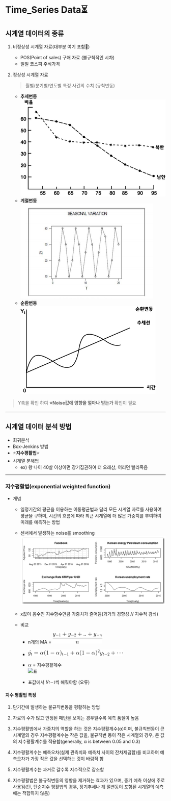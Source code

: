 # Time_Series Data⏳

## 시계열 데이터의 종류
1. 비정상성 시계열 자료(대부분 여기 포함🤣)
    - POS(Point of sales) 구매 자료 (불규칙적인 시차)
    - 일일 코스피 주식가격

2. 정상성 시계열 자료
    > 월별/분기별/연도별 특정 사건의 수치 (규칙변동)
    - **추세변동**  
    ![추세변동](../../img/timeseries_추세변동.gif)
    - **계절변동**  
    ![계절변동](../../img/timeseries_계절변동.png) 
    - **순환변동**  
    ![순환변동](../../img/timeseries_순환변동.gif) 


> Y축을 확인 하여 **⭐Noise값에 영향을 얼마나 받는가** 확인이 필요

---

## 시계열 데이터 분석 방법
- 회귀분석
- Box-Jenkins 방법
- ⭐**지수평활법**⭐
- 시계열 분해법
  - ex) 왕 나이 40살 이상이면 장기집권하여 더 오래삼, 어리면 빨리죽음

---
### 지수평활법(exponential weighted function)
- 개념 
  - 일정기간의 평균을 이용하는 이동평균법과 달리 모든 시계열 자료를 사용하여 평균을 구하며, 시간의 흐름에 따라 최근 시계열에 더 많은 가중치를 부여하여 미래를 예측하는 방법

  - 센서에서 발생하는 noise를 smoothing  
![Time_Series Data](../../img/timeseries.png)

  - x값이 음수인 지수함수만큼 가중치가 줄어듬(과거의 경향성 // 지수적 감쇠)
  - 비교
    - n개의 MA = ![MA](.../../../../img/timeseries_MA.png)

    - ![ewm](../../img/timeseries_ewm.png)

    - ![alpha](../../img/timeseries_alpha.png) = 지수평활계수  
      ![표](../../img/timeseries_표.png)
    - 표값에서 ![yhat](../../img/timeseries_yhat.png)씩 해줘야함 (오류)

#### 지수 평활법 특징

1. 단기간에 발생하는 불규칙변동을 평활하는 방법

2. 자료의 수가 많고 안정된 패턴을 보이는 경우일수록 예측 품질이 높음

3. 지수평활법에서 가중치의 역할을 하는 것은 지수평활계수(α)이며, 불규칙변동이 큰 시계열의 경우 지수평활계수는 작은 값을, 불규칙변   동이 작은 시계열의 경우, 큰 값의 지수평활계수를 적용함(generally, α is between 0.05 and 0.3)

2. 지수평활계수는 예측오차(실제 관측치와 예측치 사이의 잔차제곱합)를 비교하여 예측오차가 가장 작은 값을 선택하는 것이 바람직 함

3. 지수평활계수는 과거로 갈수록 지수적으로 감소함

4. 지수평활법은 불규칙변동의 영향을 제거하는 효과가 있으며, 중기 예측 이상에 주로 사용됨(단, 단순지수 평활법의 경우, 장기추세나 계   절변동이 포함된 시계열의 예측에는 적합하지 않음)